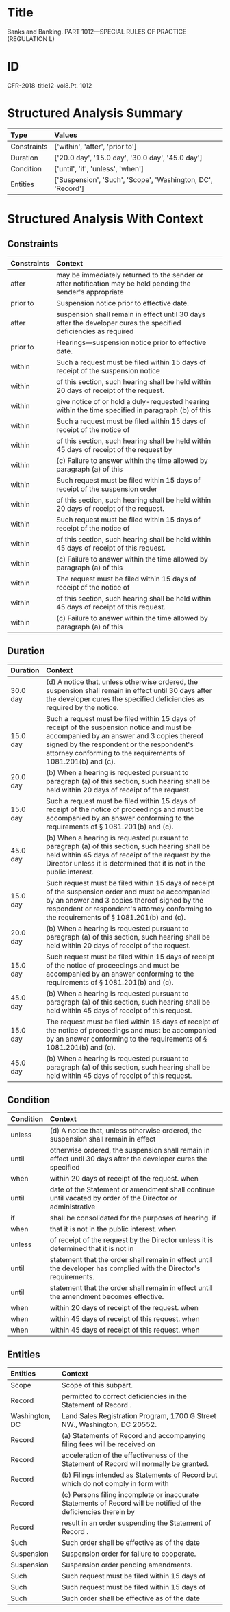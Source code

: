 # Title

 Banks and Banking. PART 1012—SPECIAL RULES OF PRACTICE (REGULATION L)


# ID

 CFR-2018-title12-vol8.Pt. 1012


# Structured Analysis Summary

| Type        | Values                                                      |
|:------------|:------------------------------------------------------------|
| Constraints | ['within', 'after', 'prior to']                             |
| Duration    | ['20.0 day', '15.0 day', '30.0 day', '45.0 day']            |
| Condition   | ['until', 'if', 'unless', 'when']                           |
| Entities    | ['Suspension', 'Such', 'Scope', 'Washington, DC', 'Record'] |


# Structured Analysis With Context

 


## Constraints

| Constraints   | Context                                                                                                          |
|:--------------|:-----------------------------------------------------------------------------------------------------------------|
| after         | may be immediately returned to the sender or after notification may be held pending the sender's appropriate     |
| prior to      | Suspension notice  prior to  effective date.                                                                     |
| after         | suspension shall remain in effect until 30 days after the developer cures the specified deficiencies as required |
| prior to      | Hearings—suspension notice  prior to  effective date.                                                            |
| within        | Such a request must be filed  within 15 days of receipt of the suspension notice                                 |
| within        | of this section, such hearing shall be held within  20 days of receipt of the request.                           |
| within        | give notice of or hold a duly-requested hearing within the time specified in paragraph (b) of this               |
| within        | Such a request must be filed  within 15 days of receipt of the notice of                                         |
| within        | of this section, such hearing shall be held within 45 days of receipt of the request by                          |
| within        | (c) Failure to answer  within the time allowed by paragraph (a) of this                                          |
| within        | Such request must be filed  within 15 days of receipt of the suspension order                                    |
| within        | of this section, such hearing shall be held within  20 days of receipt of the request.                           |
| within        | Such request must be filed  within 15 days of receipt of the notice of                                           |
| within        | of this section, such hearing shall be held within  45 days of receipt of this request.                          |
| within        | (c) Failure to answer  within the time allowed by paragraph (a) of this                                          |
| within        | The request must be filed  within 15 days of receipt of the notice of                                            |
| within        | of this section, such hearing shall be held within  45 days of receipt of this request.                          |
| within        | (c) Failure to answer  within the time allowed by paragraph (a) of this                                          |


## Duration

| Duration   | Context                                                                                                                                                                                                                                                      |
|:-----------|:-------------------------------------------------------------------------------------------------------------------------------------------------------------------------------------------------------------------------------------------------------------|
| 30.0 day   | (d) A notice that, unless otherwise ordered, the suspension shall remain in effect until 30 days after the developer cures the specified deficiencies as required by the notice.                                                                             |
| 15.0 day   | Such a request must be filed within 15 days of receipt of the suspension notice and must be accompanied by an answer and 3 copies thereof signed by the respondent or the respondent's attorney conforming to the requirements of 1081.201(b) and (c).       |
| 20.0 day   | (b) When a hearing is requested pursuant to paragraph (a) of this section, such hearing shall be held within 20 days of receipt of the request.                                                                                                              |
| 15.0 day   | Such a request must be filed within 15 days of receipt of the notice of proceedings and must be accompanied by an answer conforming to the requirements of &#167;&#8201;1081.201(b) and (c).                                                                 |
| 45.0 day   | (b) When a hearing is requested pursuant to paragraph (a) of this section, such hearing shall be held within 45 days of receipt of the request by the Director unless it is determined that it is not in the public interest.                                |
| 15.0 day   | Such request must be filed within 15 days of receipt of the suspension order and must be accompanied by an answer and 3 copies thereof signed by the respondent or respondent's attorney conforming to the requirements of &#167;&#8201;1081.201(b) and (c). |
| 20.0 day   | (b) When a hearing is requested pursuant to paragraph (a) of this section, such hearing shall be held within 20 days of receipt of the request.                                                                                                              |
| 15.0 day   | Such request must be filed within 15 days of receipt of the notice of proceedings and must be accompanied by an answer conforming to the requirements of &#167;&#8201;1081.201(b) and (c).                                                                   |
| 45.0 day   | (b) When a hearing is requested pursuant to paragraph (a) of this section, such hearing shall be held within 45 days of receipt of this request.                                                                                                             |
| 15.0 day   | The request must be filed within 15 days of receipt of the notice of proceedings and must be accompanied by an answer conforming to the requirements of &#167;&#8201;1081.201(b) and (c).                                                                    |
| 45.0 day   | (b) When a hearing is requested pursuant to paragraph (a) of this section, such hearing shall be held within 45 days of receipt of this request.                                                                                                             |


## Condition

| Condition   | Context                                                                                                             |
|:------------|:--------------------------------------------------------------------------------------------------------------------|
| unless      | (d) A notice that,  unless otherwise ordered, the suspension shall remain in effect                                 |
| until       | otherwise ordered, the suspension shall remain in effect until 30 days after the developer cures the specified      |
| when        | within 20 days of receipt of the request. when                                                                      |
| until       | date of the Statement or amendment shall continue until vacated by order of the Director or administrative          |
| if          | shall be consolidated for the purposes of hearing. if                                                               |
| when        | that it is not in the public interest. when                                                                         |
| unless      | of receipt of the request by the Director unless it is determined that it is not in                                 |
| until       | statement that the order shall remain in effect until  the developer has complied with the Director's requirements. |
| until       | statement that the order shall remain in effect until  the amendment becomes effective.                             |
| when        | within 20 days of receipt of the request. when                                                                      |
| when        | within 45 days of receipt of this request. when                                                                     |
| when        | within 45 days of receipt of this request. when                                                                     |


## Entities

| Entities       | Context                                                                                                           |
|:---------------|:------------------------------------------------------------------------------------------------------------------|
| Scope          | Scope  of this subpart.                                                                                           |
| Record         | permitted to correct deficiencies in the Statement of Record .                                                    |
| Washington, DC | Land Sales Registration Program, 1700 G Street NW., Washington, DC  20552.                                        |
| Record         | (a) Statements of  Record and accompanying filing fees will be received on                                        |
| Record         | acceleration of the effectiveness of the Statement of Record  will normally be granted.                           |
| Record         | (b) Filings intended as Statements of  Record but which do not comply in form with                                |
| Record         | (c) Persons filing incomplete or inaccurate Statements of  Record will be notified of the deficiencies therein by |
| Record         | result in an order suspending the Statement of Record .                                                           |
| Such           | Such order shall be effective as of the date                                                                      |
| Suspension     | Suspension  order for failure to cooperate.                                                                       |
| Suspension     | Suspension  order pending amendments.                                                                             |
| Such           | Such request must be filed within 15 days of                                                                      |
| Such           | Such request must be filed within 15 days of                                                                      |
| Such           | Such order shall be effective as of the date                                                                      |


